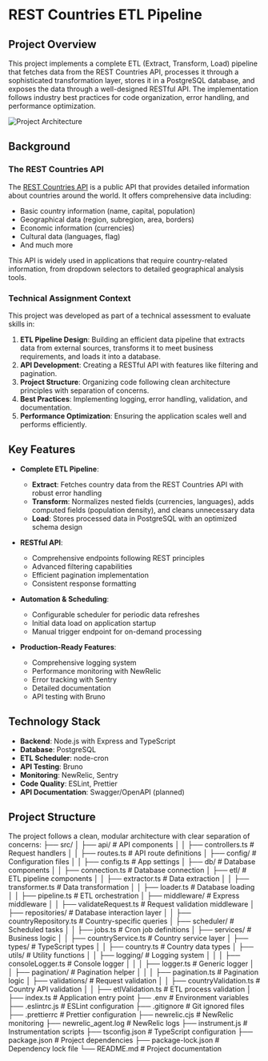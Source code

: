 # REST Countries ETL Pipeline

## Project Overview

This project implements a complete ETL (Extract, Transform, Load) pipeline that fetches data from the REST Countries API, processes it through a sophisticated transformation layer, stores it in a PostgreSQL database, and exposes the data through a well-designed RESTful API. The implementation follows industry best practices for code organization, error handling, and performance optimization.

![Project Architecture](https://i.imgur.com/IEV2Nm7.png)

## Background

### The REST Countries API

The [REST Countries API](https://restcountries.com/) is a public API that provides detailed information about countries around the world. It offers comprehensive data including:

- Basic country information (name, capital, population)
- Geographical data (region, subregion, area, borders)
- Economic information (currencies)
- Cultural data (languages, flag)
- And much more

This API is widely used in applications that require country-related information, from dropdown selectors to detailed geographical analysis tools.

### Technical Assignment Context

This project was developed as part of a technical assessment to evaluate skills in:

1. **ETL Pipeline Design**: Building an efficient data pipeline that extracts data from external sources, transforms it to meet business requirements, and loads it into a database.
2. **API Development**: Creating a RESTful API with features like filtering and pagination.
3. **Project Structure**: Organizing code following clean architecture principles with separation of concerns.
4. **Best Practices**: Implementing logging, error handling, validation, and documentation.
5. **Performance Optimization**: Ensuring the application scales well and performs efficiently.

## Key Features

- **Complete ETL Pipeline**:
  - **Extract**: Fetches country data from the REST Countries API with robust error handling
  - **Transform**: Normalizes nested fields (currencies, languages), adds computed fields (population density), and cleans unnecessary data
  - **Load**: Stores processed data in PostgreSQL with an optimized schema design

- **RESTful API**:
  - Comprehensive endpoints following REST principles
  - Advanced filtering capabilities
  - Efficient pagination implementation
  - Consistent response formatting

- **Automation & Scheduling**:
  - Configurable scheduler for periodic data refreshes
  - Initial data load on application startup
  - Manual trigger endpoint for on-demand processing

- **Production-Ready Features**:
  - Comprehensive logging system
  - Performance monitoring with NewRelic
  - Error tracking with Sentry
  - Detailed documentation
  - API testing with Bruno

## Technology Stack

- **Backend**: Node.js with Express and TypeScript
- **Database**: PostgreSQL
- **ETL Scheduler**: node-cron
- **API Testing**: Bruno
- **Monitoring**: NewRelic, Sentry
- **Code Quality**: ESLint, Prettier
- **API Documentation**: Swagger/OpenAPI (planned)

## Project Structure

The project follows a clean, modular architecture with clear separation of concerns:
├── src/ │ ├── api/ # API components │ │ ├── controllers.ts # Request handlers │ │ ├── routes.ts # API route definitions │ ├── config/ # Configuration files │ │ ├── config.ts # App settings │ ├── db/ # Database components │ │ ├── connection.ts # Database connection │ ├── etl/ # ETL pipeline components │ │ ├── extractor.ts # Data extraction │ │ ├── transformer.ts # Data transformation │ │ ├── loader.ts # Database loading │ │ ├── pipeline.ts # ETL orchestration │ ├── middleware/ # Express middleware │ │ ├── validateRequest.ts # Request validation middleware │ ├── repositories/ # Database interaction layer │ │ ├── countryRepository.ts # Country-specific queries │ ├── scheduler/ # Scheduled tasks │ │ ├── jobs.ts # Cron job definitions │ ├── services/ # Business logic │ │ ├── countryService.ts # Country service layer │ ├── types/ # TypeScript types │ │ ├── country.ts # Country data types │ ├── utils/ # Utility functions │ │ ├── logging/ # Logging system │ │ │ ├── consoleLogger.ts # Console logger │ │ │ ├── logger.ts # Generic logger │ │ ├── pagination/ # Pagination helper │ │ │ ├── pagination.ts # Pagination logic │ ├── validations/ # Request validation │ │ ├── countryValidation.ts # Country API validation │ │ ├── etlValidation.ts # ETL process validation │ ├── index.ts # Application entry point ├── .env # Environment variables ├── .eslintrc.js # ESLint configuration ├── .gitignore # Git ignored files ├── .prettierrc # Prettier configuration ├── newrelic.cjs # NewRelic monitoring ├── newrelic_agent.log # NewRelic logs ├── instrument.js # Instrumentation scripts ├── tsconfig.json # TypeScript configuration ├── package.json # Project dependencies ├── package-lock.json # Dependency lock file └── README.md # Project documentation
